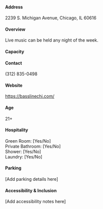 #### Address

2239 S. Michigan Avenue, Chicago, IL 60616

#### Overview

Live music can be held any night of the week.

#### Capacity



#### Contact

(312) 835-0498

#### Website

https://basslinechi.com/

#### Age

21+

#### Hospitality

Green Room: [Yes/No]  
Private Bathroom: [Yes/No]  
Shower: [Yes/No]  
Laundry: [Yes/No]

#### Parking

[Add parking details here]

#### Accessibility & Inclusion

[Add accessibility notes here]
